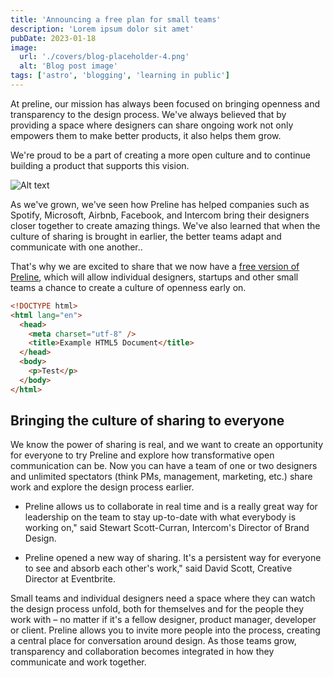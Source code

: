 ```yaml
---
title: 'Announcing a free plan for small teams'
description: 'Lorem ipsum dolor sit amet'
pubDate: 2023-01-18
image:
  url: './covers/blog-placeholder-4.png'
  alt: 'Blog post image'
tags: ['astro', 'blogging', 'learning in public']
---
```


At preline, our mission has always been focused on bringing openness and transparency to the design process. We've always believed that by providing a space where designers can share ongoing work not only empowers them to make better products, it also helps them grow.

We're proud to be a part of creating a more open culture and to continue building a product that supports this vision.

![Alt text](../../images/posts/photo1.avif)

As we've grown, we've seen how Preline has helped companies such as Spotify, Microsoft, Airbnb, Facebook, and Intercom bring their designers closer together to create amazing things. We've also learned that when the culture of sharing is brought in earlier, the better teams adapt and communicate with one another..

That's why we are excited to share that we now have a [free version of Preline](https://www.google.com), which will allow individual designers, startups and other small teams a chance to create a culture of openness early on.

```html
<!DOCTYPE html>
<html lang="en">
  <head>
    <meta charset="utf-8" />
    <title>Example HTML5 Document</title>
  </head>
  <body>
    <p>Test</p>
  </body>
</html>
```

## Bringing the culture of sharing to everyone

We know the power of sharing is real, and we want to create an opportunity for everyone to try Preline and explore how transformative open communication can be. Now you can have a team of one or two designers and unlimited spectators (think PMs, management, marketing, etc.) share work and explore the design process earlier.

- Preline allows us to collaborate in real time and is a really great way for leadership on the team to stay up-to-date with what everybody is working on," said Stewart Scott-Curran, Intercom's Director of Brand Design.

- Preline opened a new way of sharing. It's a persistent way for everyone to see and absorb each other's work," said David Scott, Creative Director at Eventbrite.

Small teams and individual designers need a space where they can watch the design process unfold, both for themselves and for the people they work with – no matter if it's a fellow designer, product manager, developer or client. Preline allows you to invite more people into the process, creating a central place for conversation around design. As those teams grow, transparency and collaboration becomes integrated in how they communicate and work together.
